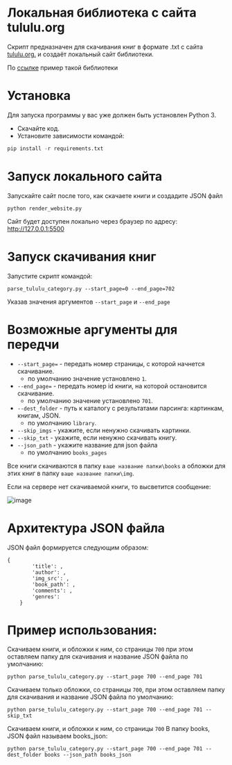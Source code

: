 # Локальная библиотека с сайта tululu.org
Скрипт предназначен для скачивания книг в формате .txt с сайта [tululu.org.](https://tululu.org)
и создаёт локальный сайт библиотеки.

По [ссылке](https://andreyshukatka.github.io/Parsing_an_online_library) пример такой библиотеки


# Установка

Для запуска программы у вас уже должен быть установлен Python 3.

- Скачайте код.
- Установите зависимости командой:

```Python
pip install -r requirements.txt
```

# Запуск локального сайта
Запускайте сайт после того, как скачаете книги и создадите JSON файл
```
python render_website.py
```
Сайт будет доступен локально через браузер по адресу: http://127.0.0.1:5500 

# Запуск скачивания книг

Запустите скрипт командой:

```
parse_tululu_category.py --start_page=0 --end_page=702
```

Указав значения аргументов `--start_page` и `--end_page`
  
# Возможные аргументы для передчи
- `--start_page=` - передать номер страницы, с которой начнется скачивание.
  * по умолчанию значение установлено `1`.
- `--end_page=` - передать номер id книги, на которой остановится скачивание.
  * по умолчанию значение установлено `701`.
- `--dest_folder` - путь к каталогу с результатами парсинга: картинкам, книгам, JSON.
  * по умолчанию `library`.
- `--skip_imgs` -  укажите, если ненужно скачивать картинки.
- `--skip_txt` - укажите, если ненужно скачивать книгу.
- `--json_path` - укажите название для json файла
  * по умолчанию `books_pages`

Все книги скачиваются в папку `ваше название папки\books` а обложки для этих книг в папку `ваше название папки\img`.

Если на сервере нет скачиваемой книги, то высветится сообщение:

![image](https://user-images.githubusercontent.com/106096891/186013373-d4f87ff8-2712-4b52-85b9-de8b6c7aa308.png)



# Архитектура JSON файла
JSON файл формируется следующим образом:
```
{
        'title': ,
        'author': ,
        'img_src': ,
        'book_path': ,
        'comments': ,
        'genres': 
    }
```

# Пример использования:
Скачиваем книги, и обложки к ним, со страницы `700` при этом оставляем папку для скачивания и название JSON файла по умолчанию:
```
python parse_tululu_category.py --start_page 700 --end_page 701
```

Скачиваем только обложки, со страницы `700`, при этом оставляем папку для скачивания и название JSON файла по умолчанию:
```
python parse_tululu_category.py --start_page 700 --end_page 701 --skip_txt
```

Скачиваем книги, и обложки к ним, со страницы `700` В папку books, JSON файл называем books_json:
```
python parse_tululu_category.py --start_page 700 --end_page 701 --dest_folder books --json_path books_json
```
